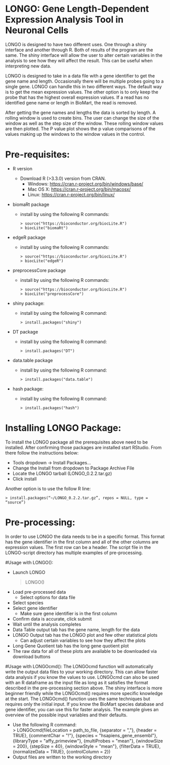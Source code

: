 

# LONGO: Gene Length-Dependent Expression Analysis Tool in Neuronal Cells

LONGO is designed to have two different uses. One through a shiny interface 
and another through R. Both of results of the program are 
the same. The shiny interface will allow the user to alter certain variables
in the analysis to see how they will affect the result. This can be 
useful when interpreting new data. 

LONGO is designed to take in a data file with a gene identifier to get 
the gene name and length. Occasionally there will be multiple probes going
to a single gene. LONGO can handle this in two different ways. The default way
is to get the mean expression values. The other option is to only keep the
probe that has the highest overall expression values. If a read has no
identified gene name or length in BioMart, the read is removed. 

After getting the gene names and lengths the data is sorted by length. A
rolling window is used to create bins. The user can change the size of the
window as well as the step size of the window. These rolling window values 
are then plotted. The P value plot shows the p value comparisons of the values
making up the windows to the window values in the control. 


# Pre-requisites:
* R version
    * Download R (>3.3.0) version from CRAN. 
        * Windows: https://cran.r-project.org/bin/windows/base/ 
        * Mac OS X: https://cran.r-project.org/bin/macosx/ 
        * Linux: https://cran.r-project.org/bin/linux/ 


*   biomaRt package
    *   install by using the following R commands:  

            > source("https://bioconductor.org/biocLite.R")  
            > biocLite("biomaRt")  

*   edgeR package
    *   install by using the following R commands:  

            > source("https://bioconductor.org/biocLite.R")  
            > biocLite("edgeR")  

*   preprocessCore package
    *   install by using the following R commands:  

            > source("https://bioconductor.org/biocLite.R")  
            > biocLite("preprocessCore")  

*   shiny package:
    *   install by using the following R command:  

            > install.packages("shiny")  

*   DT package
    *   install by using the following R command:  

            > install.packages("DT")  
            
*   data.table package
    *   install by using the following R command:  

            > install.packages("data.table")  

*   hash package:
    *   install by using the following R command:  

            > install.packages("hash") 

# Installing LONGO Package:
To install the LONGO package all the prerequisites above need to be installed.
After confirming those packages are installed start RStudio. From there follow
the instructions below: 
 
*	Tools dropdown -> Install Packages… 
*	Change the Install from dropdown to Package Archive File 
*	Locate the LONGO tarball (LONGO_0.2.2.tar.gz) 
*	Click install 

Another option is to use the follow R line: 

 	> install.packages(“~/LONGO_0.2.2.tar.gz”, repos = NULL, type = “source”) 

# Pre-processing:
In order to use LONGO the data needs to be in a specific format. This format
has the gene identifier in the first column and all of the other columns are 
expression values. The first row can be a header. The script file in the LONGO-script
directory has multiple examples of pre-processing.


#Usage with LONGO():
- Launch LONGO  
    > LONGO() 
- Load pre-processed data
    - Select options for data file
- Select species
- Select gene identifier
    - Make sure gene identifier is in the first column
- Confirm data is accurate, click submit
- Wait until the analysis completes
- Data Table output tab has the gene name, length for the data
- LONGO Output tab has the LONGO plot and few other statistical plots
    - Can adjust certain variables to see how they affect the plots
- Long Gene Quotient tab has the long gene quotient plot
- The raw data for all of these plots are available to be downloaded 
via download buttons

#Usage with LONGOcmd():
The LONGOcmd function will automatically write the output data files to your
working directory. This can allow faster data analysis if you know the values
to use. LONGOcmd can also be used with an R dataframe as the input file as long
as it satisfies the format described in the pre-processing section above.
The shiny interface is more beginner friendly while the LONGOcmd()
requires more specific knowledge at the start. The LONGOcmd() function uses
the same techniques but requires only the initial input. If you know the BioMart
species database and gene identifier, you can use this for faster analysis.
The example gives an overview of the possible input variables and their
defaults. 
*   Use the following R command:  
        > LONGOcmd(fileLocation = path_to_file, {separator = ","},
            {header = TRUE}, {commentChar = "!"},
            {species = "hsapiens_gene_ensembl"}, 
            {libraryType = "affy_primeview"}, {multiProbes = "mean"},
            {windowSize = 200}, {stepSize = 40}, {windowStyle = "mean"},
            {filterData = TRUE}, {normalizeData = TRUE}, {controlColumn = 2})
*   Output files are written to the working directory
